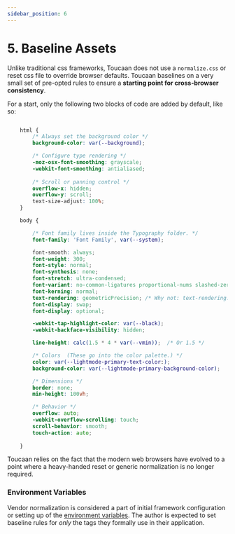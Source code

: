 ```yaml
---
sidebar_position: 6
---
```


# 5. Baseline Assets

Unlike traditional css frameworks, Toucaan does not use a `normalize.css` or reset css file to override browser defaults. Toucaan baselines on a very small set of pre-opted rules to ensure a **starting point for cross-browser consistency**. 

For a start, only the following two blocks of code are added by default, like so: 

```css title="baseline.css = * + <html> + <body> elements"

    html {
        /* Always set the background color */
        background-color: var(--background); 

        /* Configure type rendering */
        -moz-osx-font-smoothing: grayscale;
        -webkit-font-smoothing: antialiased;
        
        /* Scroll or panning control */
        overflow-x: hidden;
        overflow-y: scroll;
        text-size-adjust: 100%;
    }

    body {

        /* Font family lives inside the Typography folder. */
        font-family: 'Font Family', var(--system);  

        font-smooth: always;
        font-weight: 300;
        font-style: normal;
        font-synthesis: none;
        font-stretch: ultra-condensed;
        font-variant: no-common-ligatures proportional-nums slashed-zero;
        font-kerning: normal;
        text-rendering: geometricPrecision; /* Why not: text-rendering: optimizeSpeed;?… in light of PWA. */
        font-display: swap;
        font-display: optional;

        -webkit-tap-highlight-color: var(--black);
        -webkit-backface-visibility: hidden;

        line-height: calc(1.5 * 4 * var(--vmin));  /* Or 1.5 */

        /* Colors  (These go into the color palette.) */
        color: var(--lightmode-primary-text-color:);
        background-color: var(--lightmode-primary-background-color);

        /* Dimensions */
        border: none;
        min-height: 100vh;

        /* Behavior */
        overflow: auto;
        -webkit-overflow-scrolling: touch;
        scroll-behavior: smooth;
        touch-action: auto;
        
    }


```

Toucaan relies on the fact that the modern web browsers have evolved to a point where a heavy-handed reset or generic normalization is no longer required. 

### Environment Variables

Vendor normalization is considered a part of initial framework configuration or setting up of the [environment variables](../environment.md). The author is expected to set baseline rules for _only_ the tags they formally use in their application. 
